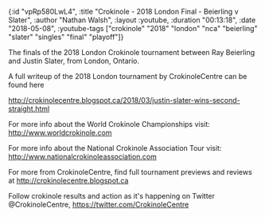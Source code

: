 {:id "vpRp580LwL4",
 :title "Crokinole - 2018 London Final - Beierling v Slater",
 :author "Nathan Walsh",
 :layout :youtube,
 :duration "00:13:18",
 :date "2018-05-08",
 :youtube-tags
 ["crokinole"
  "2018"
  "london"
  "nca"
  "beierling"
  "slater"
  "singles"
  "final"
  "playoff"]}


The finals of the 2018 London Crokinole tournament between Ray Beierling and Justin Slater, from London, Ontario.

A full writeup of the 2018 London tournament by CrokinoleCentre can be found here

http://crokinolecentre.blogspot.ca/2018/03/justin-slater-wins-second-straight.html

For more info about the World Crokinole Championships visit: http://www.worldcrokinole.com

For more info about the National Crokinole Association Tour visit: http://www.nationalcrokinoleassociation.com

For more from CrokinoleCentre, find full tournament previews and reviews at http://crokinolecentre.blogspot.ca

Follow crokinole results and action as it's happening on Twitter @CrokinoleCentre, https://twitter.com/CrokinoleCentre
